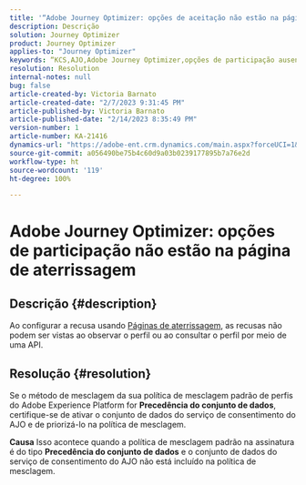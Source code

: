 ```yaml
---
title: '“Adobe Journey Optimizer: opções de aceitação não estão na página de aterrissagem”'
description: Descrição
solution: Journey Optimizer
product: Journey Optimizer
applies-to: "Journey Optimizer"
keywords: “KCS,AJO,Adobe Journey Optimizer,opções de participação ausentes”
resolution: Resolution
internal-notes: null
bug: false
article-created-by: Victoria Barnato
article-created-date: "2/7/2023 9:31:45 PM"
article-published-by: Victoria Barnato
article-published-date: "2/14/2023 8:35:49 PM"
version-number: 1
article-number: KA-21416
dynamics-url: "https://adobe-ent.crm.dynamics.com/main.aspx?forceUCI=1&pagetype=entityrecord&etn=knowledgearticle&id=1b9b39cf-2ea7-ed11-aad1-6045bd0065f9"
source-git-commit: a056490be75b4c60d9a03b0239177895b7a76e2d
workflow-type: ht
source-wordcount: '119'
ht-degree: 100%

---
```


# Adobe Journey Optimizer: opções de participação não estão na página de aterrissagem

## Descrição {#description}

Ao configurar a recusa usando [Páginas de aterrissagem](https://experienceleague.adobe.com/docs/journey-optimizer/using/landing-pages/lp-use-cases.html?lang=pt-BR), as recusas não podem ser vistas ao observar o perfil ou ao consultar o perfil por meio de uma API.

## Resolução {#resolution}


Se o método de mesclagem da sua política de mesclagem padrão de perfis do Adobe Experience Platform for <b>Precedência do conjunto de dados</b>, certifique-se de ativar o conjunto de dados do serviço de consentimento do AJO e de priorizá-lo na política de mesclagem.


<b>Causa</b>
Isso acontece quando a política de mesclagem padrão na assinatura é do tipo <b>Precedência do conjunto de dados</b> e o conjunto de dados do serviço de consentimento do AJO não está incluído na política de mesclagem.
